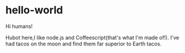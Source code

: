 # hello-world

Hi humans!

Hubot here,I like node.js and Coffeescript(that's what I'm made of!).
I've had tacos on the moon and find them far superior to Earth tacos.

